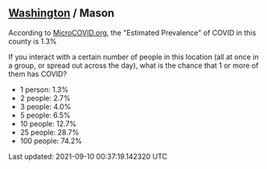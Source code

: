 
## [Washington](/united-states/washington) / Mason

According to [MicroCOVID.org](http://microcovid.org),
the "Estimated Prevalence" of COVID in this county is 1.3%

If you interact with a certain number of people in this location
(all at once in a group, or spread out across the day), what is the chance that
1 or more of them has COVID?

- 1 person: 1.3%
- 2 people: 2.7%
- 3 people: 4.0%
- 5 people: 6.5%
- 10 people: 12.7%
- 25 people: 28.7%
- 100 people: 74.2%

Last updated: 2021-09-10 00:37:19.142320 UTC
